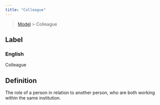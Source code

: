 ```yaml
---
title: "Colleague"
---
```


> [Model](./../) > Colleague

## Label

### English
Colleague


## Definition
The role of a person in relation to another person, who are both working within the same institution. 


    

